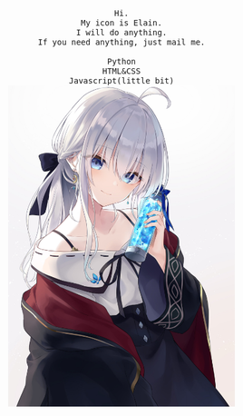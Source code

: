 <p align="center">
  <br>
  <br>
  <br>
  <samp>Hi.<br>My icon is Elain.<br> I will do anything.<br>If you need anything, just mail me.
  <br>
  <br>
  Python<br>HTML&CSS<br>Javascript(little bit)<br>
  </samp>
  <img src='https://github.com/Neko288/Neko288/blob/main/IREINASAMA.jpg' width="400">
</p>
